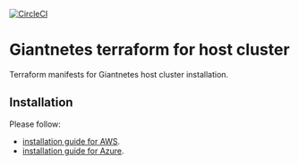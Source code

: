 [![CircleCI](https://circleci.com/gh/giantswarm/giantnetes-terraform.svg?style=svg)](https://circleci.com/gh/giantswarm/giantnetes-terraform)

# Giantnetes terraform for host cluster

Terraform manifests for Giantnetes host cluster installation.

## Installation

Please follow:
- [installation guide for AWS](docs/installation-guide-aws.md).
- [installation guide for Azure](docs/installation-guide-azure.md).
